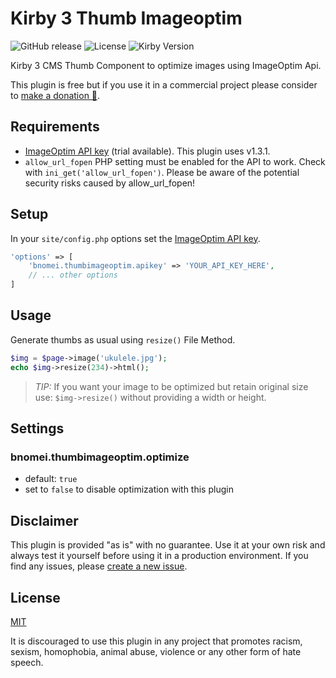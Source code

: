 # Kirby 3 Thumb Imageoptim

![GitHub release](https://img.shields.io/github/release/bnomei/kirby3-thumb-imageoptim.svg?maxAge=1800) ![License](https://img.shields.io/github/license/mashape/apistatus.svg) ![Kirby Version](https://img.shields.io/badge/Kirby-3%2B-black.svg)

Kirby 3 CMS Thumb Component to optimize images using ImageOptim Api.

This plugin is free but if you use it in a commercial project please consider to [make a donation 🍻](https://www.paypal.me/bnomei/3).


## Requirements

- [ImageOptim API key](https://imageoptim.com/api/register) (trial available). This plugin uses v1.3.1.
- `allow_url_fopen` PHP setting must be enabled for the API to work. Check with `ini_get('allow_url_fopen')`. Please be aware of the potential security risks caused by allow_url_fopen!

## Setup

In your `site/config.php` options set the [ImageOptim API key](https://imageoptim.com/api/register).

```php
'options' => [
    'bnomei.thumbimageoptim.apikey' => 'YOUR_API_KEY_HERE',
    // ... other options
]
```

## Usage

Generate thumbs as usual using `resize()` File Method.

```php
$img = $page->image('ukulele.jpg');
echo $img->resize(234)->html();
```

> *TIP:*
> If you want your image to be optimized but retain original size use:
> `$img->resize()` without providing a width or height.

## Settings

### bnomei.thumbimageoptim.optimize
- default: `true`
- set to `false` to disable optimization with this plugin

## Disclaimer

This plugin is provided "as is" with no guarantee. Use it at your own risk and always test it yourself before using it in a production environment. If you find any issues, please [create a new issue](https://github.com/bnomei/kirby3-thumb-imageoptim/issues/new).

## License

[MIT](https://opensource.org/licenses/MIT)

It is discouraged to use this plugin in any project that promotes racism, sexism, homophobia, animal abuse, violence or any other form of hate speech.
